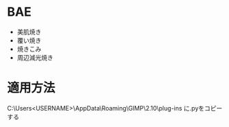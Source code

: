 # BAE

- 美肌焼き
- 覆い焼き
- 焼きこみ
- 周辺減光焼き

# 適用方法
C:\Users\<USERNAME>\AppData\Roaming\GIMP\2.10\plug-ins に.pyをコピーする
